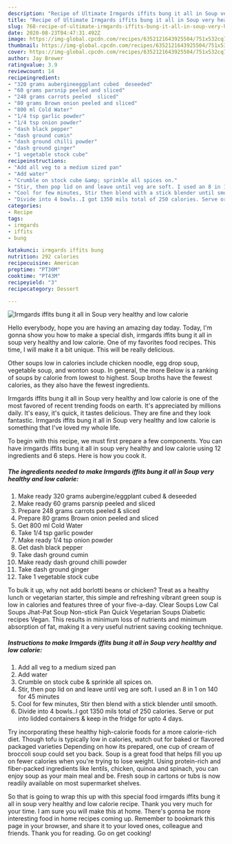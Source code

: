 ```yaml
---
description: "Recipe of Ultimate Irmgards iffits bung it all in Soup very healthy and low calorie"
title: "Recipe of Ultimate Irmgards iffits bung it all in Soup very healthy and low calorie"
slug: 768-recipe-of-ultimate-irmgards-iffits-bung-it-all-in-soup-very-healthy-and-low-calorie
date: 2020-08-23T04:47:31.492Z
image: https://img-global.cpcdn.com/recipes/6352121643925504/751x532cq70/irmgards-iffits-bung-it-all-in-soup-very-healthy-and-low-calorie-recipe-main-photo.jpg
thumbnail: https://img-global.cpcdn.com/recipes/6352121643925504/751x532cq70/irmgards-iffits-bung-it-all-in-soup-very-healthy-and-low-calorie-recipe-main-photo.jpg
cover: https://img-global.cpcdn.com/recipes/6352121643925504/751x532cq70/irmgards-iffits-bung-it-all-in-soup-very-healthy-and-low-calorie-recipe-main-photo.jpg
author: Jay Brewer
ratingvalue: 3.9
reviewcount: 14
recipeingredient:
- "320 grams aubergineeggplant cubed  deseeded"
- "60 grams parsnip peeled and sliced"
- "248 grams carrots peeled  sliced"
- "80 grams Brown onion peeled and sliced"
- "800 ml Cold Water"
- "1/4 tsp garlic powder"
- "1/4 tsp onion powder"
- "dash black pepper"
- "dash ground cumin"
- "dash ground chilli powder"
- "dash ground ginger"
- "1 vegetable stock cube"
recipeinstructions:
- "Add all veg to a medium sized pan"
- "Add water"
- "Crumble on stock cube &amp; sprinkle all spices on."
- "Stir, then pop lid on and leave until veg are soft. I used an 8 in 1 on 140 for 45 minutes"
- "Cool for few minutes, Stir then blend with a stick blender until smooth."
- "Divide into 4 bowls..I got 1350 mils total of 250 calories. Serve or put into lidded containers &amp; keep in the fridge for upto 4 days."
categories:
- Recipe
tags:
- irmgards
- iffits
- bung

katakunci: irmgards iffits bung 
nutrition: 292 calories
recipecuisine: American
preptime: "PT30M"
cooktime: "PT43M"
recipeyield: "3"
recipecategory: Dessert

---
```



![Irmgards iffits bung it all in Soup very healthy and low calorie](https://img-global.cpcdn.com/recipes/6352121643925504/751x532cq70/irmgards-iffits-bung-it-all-in-soup-very-healthy-and-low-calorie-recipe-main-photo.jpg)

Hello everybody, hope you are having an amazing day today. Today, I'm gonna show you how to make a special dish, irmgards iffits bung it all in soup very healthy and low calorie. One of my favorites food recipes. This time, I will make it a bit unique. This will be really delicious.

Other soups low in calories include chicken noodle, egg drop soup, vegetable soup, and wonton soup. In general, the more Below is a ranking of soups by calorie from lowest to highest. Soup broths have the fewest calories, as they also have the fewest ingredients.

Irmgards iffits bung it all in Soup very healthy and low calorie is one of the most favored of recent trending foods on earth. It's appreciated by millions daily. It's easy, it's quick, it tastes delicious. They are fine and they look fantastic. Irmgards iffits bung it all in Soup very healthy and low calorie is something that I've loved my whole life.


To begin with this recipe, we must first prepare a few components. You can have irmgards iffits bung it all in soup very healthy and low calorie using 12 ingredients and 6 steps. Here is how you cook it.

<!--inarticleads1-->

##### The ingredients needed to make Irmgards iffits bung it all in Soup very healthy and low calorie:

1. Make ready 320 grams aubergine/eggplant cubed &amp; deseeded
1. Make ready 60 grams parsnip peeled and sliced
1. Prepare 248 grams carrots peeled &amp; sliced
1. Prepare 80 grams Brown onion peeled and sliced
1. Get 800 ml Cold Water
1. Take 1/4 tsp garlic powder
1. Make ready 1/4 tsp onion powder
1. Get dash black pepper
1. Take dash ground cumin
1. Make ready dash ground chilli powder
1. Take dash ground ginger
1. Take 1 vegetable stock cube


To bulk it up, why not add borlotti beans or chicken? Treat as a healthy lunch or vegetarian starter, this simple and refreshing vibrant green soup is low in calories and features three of your five-a-day. Clear Soups Low Cal Soups Jhat-Pat Soup Non-stick Pan Quick Vegetarian Soups Diabetic recipes Vegan. This results in minimum loss of nutrients and minimum absorption of fat, making it a very useful nutrient saving cooking technique. 

<!--inarticleads2-->

##### Instructions to make Irmgards iffits bung it all in Soup very healthy and low calorie:

1. Add all veg to a medium sized pan
1. Add water
1. Crumble on stock cube &amp; sprinkle all spices on.
1. Stir, then pop lid on and leave until veg are soft. I used an 8 in 1 on 140 for 45 minutes
1. Cool for few minutes, Stir then blend with a stick blender until smooth.
1. Divide into 4 bowls..I got 1350 mils total of 250 calories. Serve or put into lidded containers &amp; keep in the fridge for upto 4 days.


Try incorporating these healthy high-calorie foods for a more calorie-rich diet. Though tofu is typically low in calories, watch out for baked or flavored packaged varieties Depending on how its prepared, one cup of cream of broccoli soup could set you back. Soup is a great food that helps fill you up on fewer calories when you&#39;re trying to lose weight. Using protein-rich and fiber-packed ingredients like lentils, chicken, quinoa and spinach, you can enjoy soup as your main meal and be. Fresh soup in cartons or tubs is now readily available on most supermarket shelves. 

So that is going to wrap this up with this special food irmgards iffits bung it all in soup very healthy and low calorie recipe. Thank you very much for your time. I am sure you will make this at home. There's gonna be more interesting food in home recipes coming up. Remember to bookmark this page in your browser, and share it to your loved ones, colleague and friends. Thank you for reading. Go on get cooking!
